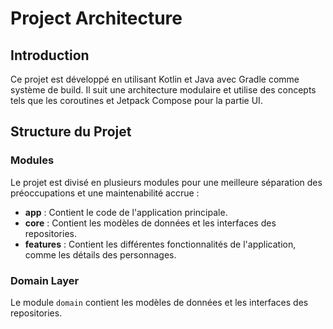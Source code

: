 # Project Architecture

## Introduction
Ce projet est développé en utilisant Kotlin et Java avec Gradle comme système de build.
Il suit une architecture modulaire et utilise des concepts tels que les coroutines et Jetpack Compose pour la partie UI.

## Structure du Projet

### Modules
Le projet est divisé en plusieurs modules pour une meilleure séparation des préoccupations et une maintenabilité accrue :
- **app** : Contient le code de l'application principale.
- **core** : Contient les modèles de données et les interfaces des repositories.
- **features** : Contient les différentes fonctionnalités de l'application, comme les détails des personnages.

### Domain Layer
Le module `domain` contient les modèles de données et les interfaces des repositories. 
